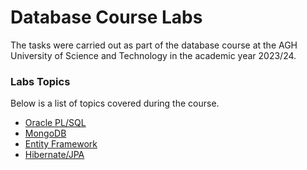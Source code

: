 # Database Course Labs

The tasks were carried out as part of the database course at the AGH University of Science and Technology in the academic year 2023/24.

### Labs Topics

Below is a list of topics covered during the course.

* [Oracle PL/SQL](./Lab1-Oracle-PLSQL/)
* [MongoDB](./Lab2-MongoDB/)
* [Entity Framework](./Lab3-EF/)
* [Hibernate/JPA](./Lab4-Hibernate-JPA/)
